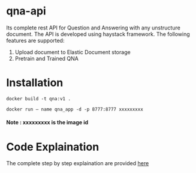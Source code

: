 # qna-api
Its complete rest API for Question and Answering with any unstructure document. The API is developed using haystack framework. The following features are supported:
1) Upload document to Elastic Document storage
2) Pretrain and Trained QNA

# Installation
`docker build -t qna:v1 .`

`docker run — name qna_app -d -p 8777:8777 xxxxxxxxx`

#### Note : xxxxxxxxx is the image id

# Code Explaination
The complete step by step explaination are provided [here](https://medium.com/analytics-vidhya/how-to-create-your-question-and-answering-flask-api-using-haystack-e97205a240d1)
